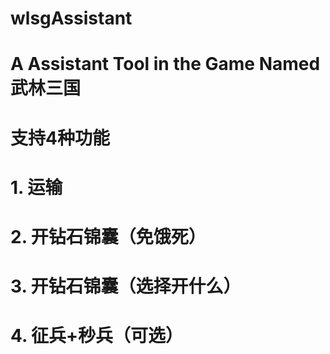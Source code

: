 # wlsgAssistant
# A Assistant Tool in the Game Named 武林三国
# 支持4种功能
# 1. 运输
# 2. 开钻石锦囊（免饿死）
# 3. 开钻石锦囊（选择开什么）
# 4. 征兵+秒兵（可选）
